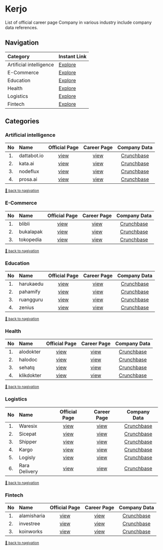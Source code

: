 # Kerjo
List of official career page Company in various industry include company data references.

## Navigation

|           Category      | Instant Link                                                             |
|:------------------------|--------------------------------------------------------------------------|
| Artificial intelligence | [Explore](https://github.com/ervinismu/kerjo#1-artificial-intelligence)  |
| E-Commerce              | [Explore](https://github.com/ervinismu/kerjo#2-e-commerce)               |
| Education               | [Explore](https://github.com/ervinismu/kerjo#3-education)                |
| Health                  | [Explore](https://github.com/ervinismu/kerjo#4-health)                   |
| Logistics               | [Explore](https://github.com/ervinismu/kerjo#5-logistics)                |
| Fintech                 | [Explore](https://github.com/ervinismu/kerjo#6-fintech)                  |

## Categories 

### Artificial intelligence

| No |     Name    |         Official Page          |                 Career Page                           |                      Company Data                               |
|:--:|:------------|:------------------------------:|:-----------------------------------------------------:|:---------------------------------------------------------------:|
| 1. | dattabot.io |[view](https://kata.ai/)        |[view](https://dattabot.io/life-at-dattabot/)          | [Crunchbase](https://www.crunchbase.com/organization/mediatrac) |
| 2. | kata.ai     |[view](https://kata.ai/)        |[view](https://kata.ai/career)                         | [Crunchbase](https://www.crunchbase.com/organization/kata)      |
| 3. | nodeflux    |[view](https://www.nodeflux.io/)|[view](https://www.linkedin.com/company/nodeflux/jobs/)| [Crunchbase](https://www.crunchbase.com/organization/nodeflux)  |
| 4. | prosa.ai    |[view](https://prosa.ai)        |[view](https://prosa.ai/career#positions)              | [Crunchbase](https://www.crunchbase.com/organization/prosa-ai)  |

<sub> [:arrow_up_small: back to nagivation](https://github.com/ervinismu/kerjo#navigation) </sub>

### E-Commerce

| No |    Name   |          Official Page          |           Career Page                    |                      Company Data                               |
|:--:|:----------|:-------------------------------:|:----------------------------------------:|:---------------------------------------------------------------:|
| 1. | blibli    |[view](https://www.blibli.com/)  |[view](https://careers.blibli.com/)       | [Crunchbase](https://www.crunchbase.com/organization/blibli)    |
| 2. | bukalapak |[view](https://www.bukalapak.com)|[view](https://careers.bukalapak.com/)    | [Crunchbase](https://www.crunchbase.com/organization/bukalapak) |
| 3. | tokopedia |[view](https://www.tokopedia.com)|[view](https://www.tokopedia.com/careers/)| [Crunchbase](https://www.crunchbase.com/organization/tokopedia) |

<sub> [:arrow_up_small: back to nagivation](https://github.com/ervinismu/kerjo#navigation) </sub>

### Education

| No |    Name   |        Official Page             |               Career Page                   |                      Company Data                                      |
|:--:|:----------|:--------------------------------:|:-------------------------------------------:|:----------------------------------------------------------------------:|
| 1. | harukaedu |[view](https://harukaedu.com/)    |[view](https://harukaedu.com/career/)        | [Crunchbase](https://www.crunchbase.com/organization/harukaedu)        |
| 2. | pahamify  |[view](https://pahamify.com/)     |[view](https://pahamify.com/career-list/)    | [Crunchbase](https://www.crunchbase.com/organization/pahamify)         |
| 3. | ruangguru |[view](https://www.ruangguru.com/)|[view](https://career.ruangguru.com/)        | [Crunchbase](https://www.crunchbase.com/organization/ruangguru)        |
| 4. | zenius    |[view](https://www.zenius.net/)   |[view](https://www.zenius.net/we-are-hiring/)| [Crunchbase](https://www.crunchbase.com/organization/zenius-education) |

<sub> [:arrow_up_small: back to nagivation](https://github.com/ervinismu/kerjo#navigation) </sub>

### Health

| No |   Name     |       Official Page                |                   Career Page                  |                      Company Data                                |
|:--:|:-----------|:----------------------------------:|:----------------------------------------------:|:----------------------------------------------------------------:|
| 1. | alodokter  |[view](https://www.alodokter.com/)  |[view](https://www.kalibrr.com/c/alodokter/jobs)| [Crunchbase](https://www.crunchbase.com/organization/alodokter)  |
| 2. | halodoc    |[view](https://www.halodoc.com/)    |[view](https://www.halodoc.com/career)          | [Crunchbase](https://www.crunchbase.com/organization/halodoc)    |
| 3. | sehatq     |[view](https://www.sehatq.com/)     |[view](https://www.sehatq.com/karir)            | [Crunchbase](https://www.crunchbase.com/organization/sehatq)     |
| 4. | klikdokter |[view](https://www.klikdokter.com/) |[view](https://www.klikdokter.com/karier)       | [Crunchbase](https://www.crunchbase.com/organization/klikdokter) |

<sub> [:arrow_up_small: back to nagivation](https://github.com/ervinismu/kerjo#navigation) </sub>

### Logistics

|  No |    Name       |       Official Page                |         Career Page                         |                      Company Data                                        |
|:---:|:--------------|:----------------------------------:|:-------------------------------------------:|:------------------------------------------------------------------------:|
| 1.  | Waresix       |[view](https://www.waresix.com/)    |[view](https://careers.waresix.com/)         | [Crunchbase](https://www.crunchbase.com/organization/waresix)            |
| 2.  | Sicepat       |[view](https://www.sicepat.com/)    |[view](https://www.sicepat.com/career)       | [Crunchbase](https://www.crunchbase.com/organization/sicepat-express)    |
| 3.  | Shipper       |[view](https://shipper.id/)         |[view](https://shipper.id/career)            | [Crunchbase](https://www.crunchbase.com/organization/shipper-35b4)       |
| 4.  | Kargo         |[view](https://kargo.tech/en/about/)|[view](https://kargo-technologies.breezy.hr/)| [Crunchbase](https://www.crunchbase.com/organization/kargo-technologies) |
| 5.  | Logisly       |[view](https://logisly.com/)        |[view](https://logisly.com/careers)          | [Crunchbase](https://www.crunchbase.com/organization/logisly)            |
| 6.  | Rara Delivery |[view](https://www.rara.delivery/)  |[view](https://www.rara.delivery/careers/)   | [Crunchbase](https://www.crunchbase.com/organization/rara-delivery)      |

<sub> [:arrow_up_small: back to nagivation](https://github.com/ervinismu/kerjo#navigation) </sub>

### Fintech

| No |   Name    |       Official Page              |                   Career Page                  |                      Company Data                               |
|:--:|:----------|:--------------------------------:|:----------------------------------------------:|:---------------------------------------------------------------:|
| 1. | alamisharia |[view](https://alamisharia.co.id/id)|[view](https://id.linkedin.com/company/alamisharia/jobs)| [Crunchbase](https://www.crunchbase.com/organization/alami) |
| 2. | investree |[view](https://investree.id/en)|[view](https://career.investree.id/)| [Crunchbase](https://www.crunchbase.com/organization/investree) |
| 3. | koinworks |[view](https://koinworks.com/)|[view](https://koinworks.com/karir/)| [Crunchbase](https://www.crunchbase.com/organization/koinworks) |

<sub> [:arrow_up_small: back to nagivation](https://github.com/ervinismu/kerjo#navigation) </sub>
